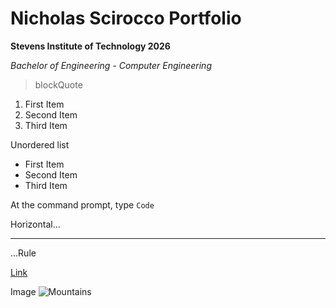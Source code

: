 # Nicholas Scirocco Portfolio

**Stevens Institute of Technology 2026**

*Bachelor of Engineering - Computer Engineering*

> blockQuote


1. First Item
2. Second Item
3. Third Item
   
Unordered list
- First Item
- Second Item
- Third Item

At the command prompt, type `Code`

Horizontal...

---

...Rule

[Link](https://pages.github.com/)


Image
![Mountains](https://wallpaperaccess.com/full/38580.jpg)
